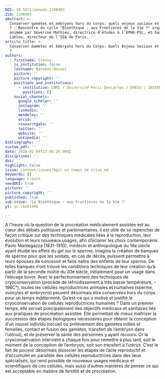 ```yaml
---
DOI: 10.5072/zenodo.1198483
Zid: 1198483
abstract: >-
  Conserver gamètes et embryons hors du corps: quels enjeux sociaux et éthiques
  ? : Rencontre du cycle "Bioéthique : aux Frontières de la Vie ?" organisée et
  animée par Séverine Mathieu, directrice d’études à l’EPHE-PSL, et Saadi
  Lahlou, directeur de l’IEA de Paris.
article_title: >-
  Conserver Gamètes et Embryons hors du Corps: Quels Enjeux Sociaux et Ethiques
  ?
authors:
  - firstname: Simone
    is_institution: false
    lastname: Bateman-Novaes
    picture: ''
    picture_copyright: ''
    positions_and_institutions:
      - institution: CNRS / Université Paris Descartes / EHESS / INSERM, France
        positions: []
    social_channels:
      google_scholar: ''
      instagram: ''
      linkedin: ''
      mendeley: ''
      orcid: ''
      researchgate: ''
      twitter: ''
      website: ''
      wikipedia: ''
bibliography: ''
custom_pdf: ''
date: 2020-02-04T17:00:29.000Z
disciplines: ''
doi: ''
highlight: false
issue: content/issues/Agir en temps de crise.md
keywords: []
language: French
needDOI: true
picture: ''
picture_copyright: ''
published: true
sub-issue: 'La Bioéthique : aux Frontières de la Vie ?'
yt: yc-rknE1XR8

---
```



A l’heure où la question de la procréation médicalement assistée est au cœur des débats politiques et parlementaires, il est utile de se repencher de façon critique sur des techniques médicales liées à la reproduction, leur évolution et leurs nouveaux usages, afin d’éclairer les choix contemporains. Paolo Mantegazza (1831-1910), médecin et anthropologue du 19e siècle ayant étudié les effets du gel sur le sperme, imagina la création de banques de sperme pour que les soldats, en cas de décès, puissent permettre à leurs épouses de concevoir et faire naître des enfants de leur sperme. De telles banques n’ont trouvé les conditions techniques de leur création qu’à partir de la seconde moitié du 20e siècle, initialement pour un usage dans l’élevage bovin. Avec le perfectionnement des techniques de cryoconservation (procédé de refroidissement à très basse température, - 196C°), toutes les cellules reproductrices animales et humaines (sperme, ovocytes et embryons) peuvent désormais être conservées hors du corps pour un temps indéterminé. Qu’est-ce qui a motivé et justifié la cryoconservation de cellules reproductrices humaines ? Dans un premier temps, elle servait principalement des objectifs médicaux et sanitaires liés aux pratiques de procréation assistée. Elle permettait de mieux maîtriser la succession des étapes biologiques nécessaires pour obtenir la conception d’un nouvel individu (recueil ou prélèvement des gamètes mâles et femelles, contact et fusion des gamètes, transfert de l’embryon dans l’utérus), et de préserver la santé des personnes y ayant recours. Or la cryoconservation intervient à chaque fois pour remettre à plus tard, soit le moment de la conception de l’embryon, soit son transfert à l’utérus. C’est le fait de pouvoir désormais dissocier les étapes de l’acte reproductif et d’accumuler en parallèle des cellules reproductrices dans des lieux spécialisés, qui rend possible de nouveaux usages médicaux et scientifiques de ces cellules, mais aussi d’autres manières de penser ce qui est acceptable en matière de fertilité et de procréation.

<Youtube yt="yc-rknE1XR8" caption ="Conserver gamètes et embryons hors du corps: quels enjeux sociaux et éthiques ?" ></Youtube>